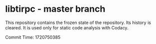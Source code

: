 # libtirpc - master branch

This repository contains the frozen state of the repository.
Its history is cleared. It is used only for static code
analysis with Codacy.

Commit Time: 1720750385